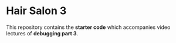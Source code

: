 # Hair Salon 3

This repository contains the **starter code** which accompanies video lectures of **debugging part 3**.